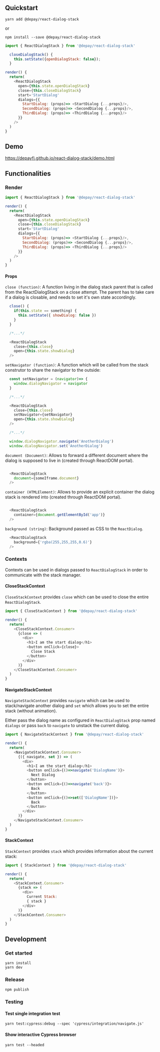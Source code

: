 ## Quickstart

```
yarn add @depay/react-dialog-stack
```

or 

```
npm install --save @depay/react-dialog-stack
```

```javascript
import { ReactDialogStack } from '@depay/react-dialog-stack'

  closeDialogStack() {
    this.setState({openDialogStack: false});
  }

render() {
  return(
    <ReactDialogStack
      open={this.state.openDialogStack}
      close={this.closeDialogStack}
      start='StartDialog'
      dialogs={{
        StartDialog: (props)=> <StartDialog {...props}/>,
        SecondDialog: (props)=> <SecondDialog {...props}/>,
        ThirdDialog: (props)=> <ThirdDialog {...props}/>
      }}
    />
  )
}

```

## Demo

https://depayfi.github.io/react-dialog-stack/demo.html

## Functionalities

### Render

```javascript
import { ReactDialogStack } from '@depay/react-dialog-stack'

render() {
  return(
    <ReactDialogStack
      open={this.state.openDialogStack}
      close={this.closeDialogStack}
      start='StartDialog'
      dialogs={{
        StartDialog: (props)=> <StartDialog {...props}/>,
        SecondDialog: (props)=> <SecondDialog {...props}/>,
        ThirdDialog: (props)=> <ThirdDialog {...props}/>
      }}
    />
  )
}
```

#### Props

`close (function)`: A function living in the dialog stack parent that is called from the ReactDialogStack on a close attempt. The parent has to take care if a dialog is closable, and needs to set it's own state accordingly.

```javascript
  close() {
    if(this.state == something) {
      this.setState({ showDialog: false })
    }
  }

  /*...*/

  <ReactDialogStack
    close={this.close}
    open={this.state.showDialog}
  />
```

`setNavigator (function)`: A function which will be called from the stack construtor to share the navigator to the outside:

```javascript
  const setNavigator = (navigator)=> {
    window.dialogNavigator = navigator
  }

  /*...*/

  <ReactDialogStack
    close={this.close}
    setNavigator={setNavigator}
    open={this.state.showDialog}
  />

  /*...*/

  window.dialogNavigator.navigate('AnotherDialog')
  window.dialogNavigator.set('AnotherDialog')
```

`document (Document)`: Allows to forward a different document where the dialog is supposed to live in (created through ReactDOM portal).

```javascript

  <ReactDialogStack 
    document={someIframe.document}
  />
```

`container (HTMLElement)`: Allows to provide an explicit container the dialog stack is rendered into (created through ReactDOM portal).

```javascript

  <ReactDialogStack 
    container={document.getElementById('app')}
  />
```

`background (string)`: Background passed as CSS to the `ReactDialog`.

```javascript
  <ReactDialogStack
    background={'rgba(255,255,255,0.6)'}
  />
```

### Contexts

Contexts can be used in dialogs passed to `ReactDialogStack` in order to communicate with the stack manager.

#### CloseStackContext

`CloseStackContext` provides `close` which can be used to close the entire `ReactDialogStack`.

```javascript
import { CloseStackContext } from '@depay/react-dialog-stack'

render() {
  return(
    <CloseStackContext.Consumer>
      {close => (
        <div>
          <h1>I am the start dialog</h1>
          <button onClick={close}>
            Close Stack
          </button>
        </div>
      )}
    </CloseStackContext.Consumer>
  )
}
```

#### NavigateStackContext

`NavigateStackContext` provides `navigate` which can be used to stack/navigate another dialog and `set` which allows you to set the entire stack (without animation).

Either pass the dialog name as configured in `ReactDialogStack` prop named `dialogs` or pass `back` to `navigate` to unstack the current dialog. 

```javascript
import { NavigateStackContext } from '@depay/react-dialog-stack'

render() {
  return(
    <NavigateStackContext.Consumer>
      {({ navigate, set }) => (
        <div>
          <h1>I am the start dialog</h1>
          <button onClick={()=>navigate('DialogName')}>
            Next Dialog
          </button>
          <button onClick={()=>navigate('back')}>
            Back
          </button>
          <button onClick={()=>set(['DialogName'])}>
            Back
          </button>
        </div>
      )}
    </NavigateStackContext.Consumer>
  )
}
```

#### StackContext

`StackContext` provides `stack` which provides information about the current stack:

```javascript
import { StackContext } from '@depay/react-dialog-stack'

render() {
  return(
    <StackContext.Consumer>
      {stack => (
        <div>
          Current Stack:
          { stack }
        </div>
      )}
    </StackContext.Consumer>
  )
}
```

## Development

### Get started

```
yarn install
yarn dev
```

### Release

```
npm publish
```

### Testing

#### Test single integration test

```
yarn test:cypress:debug --spec 'cypress/integration/navigate.js'
```

#### Show interactive Cypress browser

```
yarn test --headed
```
